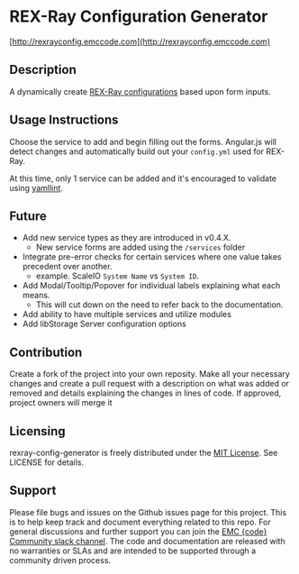 # REX-Ray Configuration Generator

[http://rexrayconfig.emccode.com](http://rexrayconfig.emccode.com)

## Description
A dynamically create [REX-Ray configurations](http://rexray.readthedocs.io/en/latest/user-guide/config/) based upon form inputs.

## Usage Instructions
Choose the service to add and begin filling out the forms. Angular.js will detect changes and automatically build out your `config.yml` used for REX-Ray. 

At this time, only 1 service can be added and it's encouraged to validate using [yamllint](http://www.yamllint.com/). 

## Future

- Add new service types as they are introduced in v0.4.X. 
  - New service forms are added using the `/services` folder
- Integrate pre-error checks for certain services where one value takes precedent over another. 
   - example. ScaleIO `System Name` vs `System ID`.
- Add Modal/Tooltip/Popover for individual labels explaining what each means.
  - This will cut down on the need to refer back to the documentation.
- Add ability to have multiple services and utilize modules
- Add libStorage Server configuration options

## Contribution
Create a fork of the project into your own reposity. Make all your necessary changes and create a pull request with a description on what was added or removed and details explaining the changes in lines of code. If approved, project owners will merge it

## Licensing
rexray-config-generator is freely distributed under the [MIT License](http://github.com/kacole2/rexray-config-generator/LICENSE "LICENSE"). See LICENSE for details.

## Support
Please file bugs and issues on the Github issues page for this project. This is to help keep track and document everything related to this repo. For general discussions and further support you can join the [EMC {code} Community slack channel](http://community.emccode.com/). The code and documentation are released with no warranties or SLAs and are intended to be supported through a community driven process.
